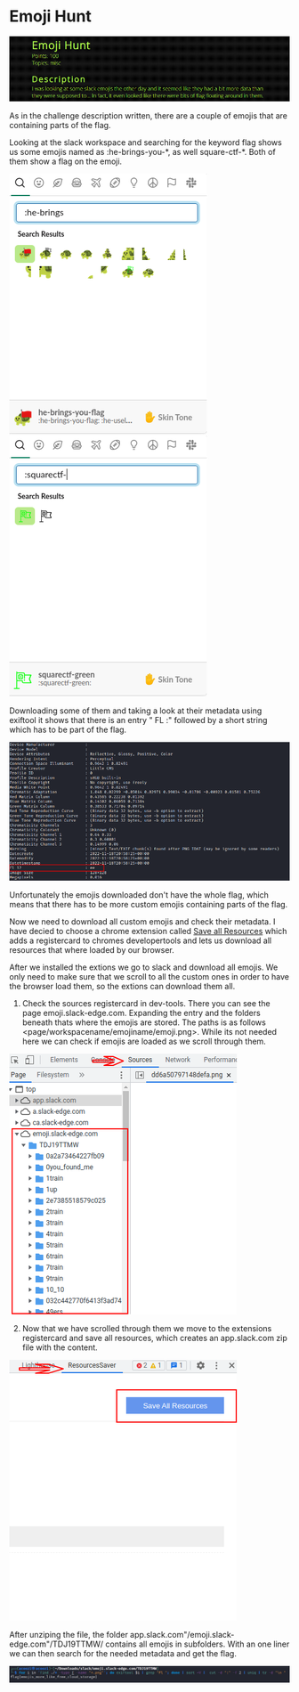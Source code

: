 # Emoji Hunt

![Challenge Description](https://raw.githubusercontent.com/acoozi/CTF-Writeups/main/SquareCTF2022/ressources/emoji_hunt_challenge_description-0.png)


As in the challenge description written, there are a couple of emojis that are containing parts of the flag. 

Looking at the slack workspace and searching for the keyword flag shows us some emojis named as :he-brings-you-\*, as well square-ctf-\*. Both of them show a flag on the emoji.

![he-brings-you-\*](https://raw.githubusercontent.com/acoozi/CTF-Writeups/main/SquareCTF2022/ressources/emojis_he-brings-you1-1.png)
![square-ctf-\*](https://raw.githubusercontent.com/acoozi/CTF-Writeups/main/SquareCTF2022/ressources/emojis_squarectf-.png)


Downloading some of them and taking a look at their metadata using exiftool it shows that there is an entry " FL :" followed by a short string which has to be part of the flag. 

![metadata](https://raw.githubusercontent.com/acoozi/CTF-Writeups/main/SquareCTF2022/ressources/metadata_1-0.png)

Unfortunately the emojis downloaded don't have the whole flag, which means that there has to be more custom emojis containing parts of the flag.

Now we need to download all custom emojis and check their metadata. I have decied to choose a chrome extension called [Save all Resources](https://chrome.google.com/webstore/detail/save-all-resources/abpdnfjocnmdomablahdcfnoggeeiedb?hl=en) which adds a registercard to chromes developertools and lets us download all resources that where loaded by our browser.

After we installed the extions we go to slack and download all emojis. We only need to make sure that we scroll to all the custom ones in order to have the browser load them, so the extions can download them all.

1. Check the sources registercard in dev-tools. There you can see the page emoji.slack-edge.com. Expanding the entry and the folders beneath thats where the emojis are stored. The paths is as follows <page/workspacename/emojiname/emoji.png>. While its not needed here we can check if emojis are loaded as we scroll through them.

![dev-tools](https://raw.githubusercontent.com/acoozi/CTF-Writeups/main/SquareCTF2022/ressources/dev_tools-0.png)

2. Now that we have scrolled through them we move to the extensions registercard and save all resources, which creates an app.slack.com zip file with the content.

![extensioin: save all resources](https://github.com/acoozi/CTF-Writeups/blob/main/SquareCTF2022/ressources/resources_saver-0.png)

After unziping the file, the folder app.slack.com"/emoji.slack-edge.com"/TDJ19TTMW/ contains all emojis in subfolders. With an one liner we can then search for the needed metadata and get the flag.

![oneliner & flag](https://raw.githubusercontent.com/acoozi/CTF-Writeups/main/SquareCTF2022/ressources/oneliner_flag-0.png)
